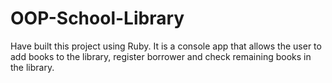# OOP-School-Library
Have built this project using Ruby. It is a console app that allows the user to add books to the library, register borrower and check remaining books in the library.
